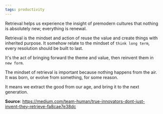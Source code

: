```yaml
---
tags: productivity
---
```


Retrieval helps us experience the insight of premodern cultures that nothing is absolutely new; everything is renewal.

Retrieval is the mindset and action of reuse the value and create things with inherited purpose. It somehow relate to the mindset of `think long term`, every resolution should be built to last. 

It's the act of bringing forward the theme and value, then reinvent them in `new form`.

The mindset of retrieval is important because nothing happens from the air. It was born, or evolve from something, for some reason. 

It means we extract the good from our age, and bring it to the next generation. 


**Source**: https://medium.com/team-human/true-innovators-dont-just-invent-they-retrieve-fa8cae7e38dc